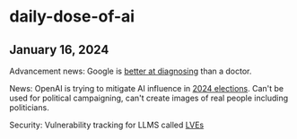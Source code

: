 # daily-dose-of-ai
## January 16, 2024
Advancement news:
Google is [better at diagnosing](https://www.nature.com/articles/d41586-024-00099-4) than a doctor.

News:
OpenAI is trying to mitigate AI influence in [2024 elections](https://openai.com/blog/how-openai-is-approaching-2024-worldwide-elections).  Can't be used for political campaigning, can't create images of real people including politicians.

Security:
Vulnerability tracking for LLMS called [LVEs](https://lve-project.org/)
